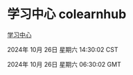 # 学习中心 colearnhub
[学习中心](http://219.139.197.74:56308/colearnhub/)

2024年 10月 26日 星期六 14:30:02 CST

2024年 10月 26日 星期六 06:30:02 GMT
